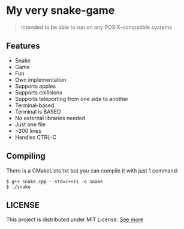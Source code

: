 # My very snake-game
> Intended to be able to run on any POSIX-compatible systems
## Features
- Snake
- Game
- Fun
- Own implementation
- Supports apples
- Supports collisions
- Supports teleporting from one side to another
- Terminal-based
- Terminal is BASED
- No external libraries needed
- Just one file
- ~200 lines
- Handles CTRL-C

## Compiling
There is a CMakeLists.txt but you can compile it with just 1 command:
```console
$ g++ snake.cpp --std=c++11 -o snake
$ ./snake
```

## LICENSE
This project is distributed under MIT License. [See more](/LICENSE)
